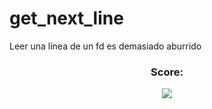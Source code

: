 # get_next_line
Leer una línea de un fd es demasiado aburrido

<div align="center">
  <h3>Score:</h3>
  <a><img src="https://img.shields.io/badge/-100%2F100-success?logo=42&logoColor=000"></a>
</div>
